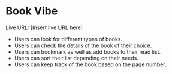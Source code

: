 <h1>Book Vibe</h1>
<p>Live URL: [Insert live URL here]</p>
<ul>
    <li>Users can look for different types of books.</li>
    <li>Users can check the details of the book of their choice.</li>
    <li>Users can bookmark as well as add books to their read list.</li>
    <li>Users can sort their list depending on their needs.</li>
    <li>Users can keep track of the book based on the page number.</li>
</ul>
